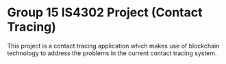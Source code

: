 # Group 15 IS4302 Project (Contact Tracing)
This project is a contact tracing application which makes use of blockchain technology to address the problems in the current contact tracing system. 
